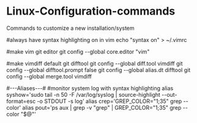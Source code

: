 Linux-Configuration-commands
============================

Commands to customize a new installation/system

#always have syntax highlighting on in vim
echo "syntax on" > ~/.vimrc

#make vim git editor
git config --global core.editor "vim"

#make vimdiff default git difftool
git config --global diff.tool vimdiff
git config --global difftool.prompt false
git config --global alias.dt difftool
git config --global merge.tool vimdiff


#---Aliases---#
#monitor system log with syntax highlighting
alias syshow='sudo tail -n 50 -F /var/log/syslog | source-highlight --out-format=esc -o STDOUT -s log'
alias crep='GREP_COLOR="1;35" grep --color'
alias pout='ps aux | grep -v "grep" | GREP_COLOR="1;35" grep --color "$@"'


